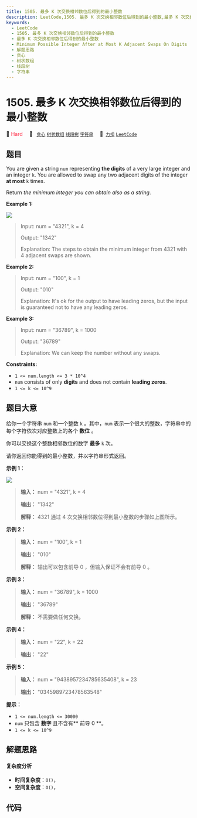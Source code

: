```yaml
---
title: 1505. 最多 K 次交换相邻数位后得到的最小整数
description: LeetCode,1505. 最多 K 次交换相邻数位后得到的最小整数,最多 K 次交换相邻数位后得到的最小整数,Minimum Possible Integer After at Most K Adjacent Swaps On Digits,解题思路,贪心,树状数组,线段树,字符串
keywords:
  - LeetCode
  - 1505. 最多 K 次交换相邻数位后得到的最小整数
  - 最多 K 次交换相邻数位后得到的最小整数
  - Minimum Possible Integer After at Most K Adjacent Swaps On Digits
  - 解题思路
  - 贪心
  - 树状数组
  - 线段树
  - 字符串
---
```


# 1505. 最多 K 次交换相邻数位后得到的最小整数

🔴 <font color=#ff334b>Hard</font>&emsp; 🔖&ensp; [`贪心`](/tag/greedy.md) [`树状数组`](/tag/binary-indexed-tree.md) [`线段树`](/tag/segment-tree.md) [`字符串`](/tag/string.md)&emsp; 🔗&ensp;[`力扣`](https://leetcode.cn/problems/minimum-possible-integer-after-at-most-k-adjacent-swaps-on-digits) [`LeetCode`](https://leetcode.com/problems/minimum-possible-integer-after-at-most-k-adjacent-swaps-on-digits)

## 题目

You are given a string `num` representing **the digits** of a very large
integer and an integer `k`. You are allowed to swap any two adjacent digits of
the integer **at most** `k` times.

Return _the minimum integer you can obtain also as a string_.



**Example 1:**

![](https://assets.leetcode.com/uploads/2020/06/17/q4_1.jpg)

> Input: num = "4321", k = 4
> 
> Output: "1342"
> 
> Explanation: The steps to obtain the minimum integer from 4321 with 4 adjacent swaps are shown.

**Example 2:**

> Input: num = "100", k = 1
> 
> Output: "010"
> 
> Explanation: It's ok for the output to have leading zeros, but the input is guaranteed not to have any leading zeros.

**Example 3:**

> Input: num = "36789", k = 1000
> 
> Output: "36789"
> 
> Explanation: We can keep the number without any swaps.

**Constraints:**

  * `1 <= num.length <= 3 * 10^4`
  * `num` consists of only **digits** and does not contain **leading zeros**.
  * `1 <= k <= 10^9`


## 题目大意

给你一个字符串 `num` 和一个整数 `k` 。其中，`num` 表示一个很大的整数，字符串中的每个字符依次对应整数上的各个 **数位** 。

你可以交换这个整数相邻数位的数字 **最多**  `k` 次。

请你返回你能得到的最小整数，并以字符串形式返回。



**示例 1：**

![](https://assets.leetcode.com/uploads/2020/06/17/q4_1.jpg)

> 
> 
> 
> 
> 
> **输入：** num = "4321", k = 4
> 
> **输出：** "1342"
> 
> **解释：** 4321 通过 4 次交换相邻数位得到最小整数的步骤如上图所示。
> 
> 

**示例 2：**

> 
> 
> 
> 
> 
> **输入：** num = "100", k = 1
> 
> **输出：** "010"
> 
> **解释：** 输出可以包含前导 0 ，但输入保证不会有前导 0 。
> 
> 

**示例 3：**

> 
> 
> 
> 
> 
> **输入：** num = "36789", k = 1000
> 
> **输出：** "36789"
> 
> **解释：** 不需要做任何交换。
> 
> 

**示例 4：**

> 
> 
> 
> 
> 
> **输入：** num = "22", k = 22
> 
> **输出：** "22"
> 
> 

**示例 5：**

> 
> 
> 
> 
> 
> **输入：** num = "9438957234785635408", k = 23
> 
> **输出：** "0345989723478563548"
> 
> 



**提示：**

  * `1 <= num.length <= 30000`
  * `num` 只包含 **数字**  且不含有**  前导 0 **。
  * `1 <= k <= 10^9`


## 解题思路

#### 复杂度分析

- **时间复杂度**：`O()`，
- **空间复杂度**：`O()`，

## 代码

```javascript

```